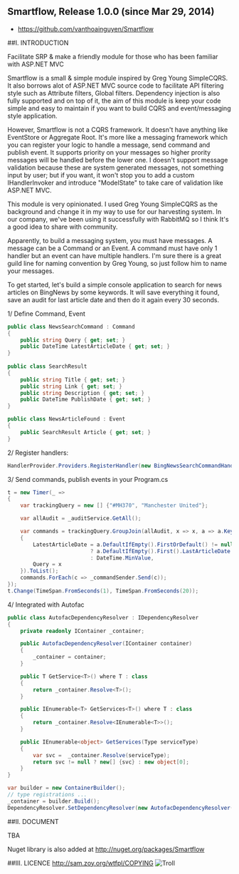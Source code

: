 Smartflow, Release 1.0.0 (since Mar 29, 2014)
-----------------------------------------------------------------------
* https://github.com/vanthoainguyen/Smartflow


##I. INTRODUCTION

Facilitate SRP & make a friendly module for those who has been familiar with ASP.NET MVC

Smartflow is a small & simple module inspired by Greg Young SimpleCQRS. It also borrows alot of ASP.NET MVC source code to facilitate API filtering style such as Attribute filters, Global filters. Dependency injection is also fully supported and on top of it, the aim of this module is keep your code simple and easy to maintain if you want to build CQRS and event/messaging style application. 

However, Smartflow is not a CQRS framework. It doesn't have anything like EventStore or Aggregate Root. It's more like a messaging framework which you can register your logic to handle a message, send command and publish event. It supports priority on your messages so higher prority messages will be handled before the lower one. I doesn't support message validation because these are system generated messages, not something input by user; but if you want, it won't stop you to add a custom IHandlerInvoker and introduce "ModelState" to take care of validation like ASP.NET MVC.

This module is very opinionated. I used Greg Young SimpleCQRS as the background and change it in my way to use for our harvesting system. In our company, we've been using it successfully with RabbitMQ so I think It's a good idea to share with community.

Apparently, to build a messaging system, you must have messages. A message can be a Command or an Event. A command must have only 1 handler but an event can have multiple handlers. I'm sure there is a great guild line for naming convention by Greg Young, so just follow him to name your messages.

To get started, let's build a simple console application to search for news articles on BingNews by some keywords. It will save everything it found, save an audit for last article date and then do it again every 30 seconds.

1/ Define Command, Event

```c#
public class NewsSearchCommand : Command
{
	public string Query { get; set; }
	public DateTime LatestArticleDate { get; set; }
}
	
public class SearchResult
{
	public string Title { get; set; }
	public string Link { get; set; }
	public string Description { get; set; }
	public DateTime PublishDate { get; set; }
}

public class NewsArticleFound : Event
{
	public SearchResult Article { get; set; }
}
```

2/ Register handlers:

```c#
HandlerProvider.Providers.RegisterHandler(new BingNewsSearchCommandHandler());
```

3/ Send commands, publish events in your Program.cs

```c#
t = new Timer(_ =>
{
	var trackingQuery = new [] {"#MH370", "Manchester United"};

	var allAudit = _auditService.GetAll();

	var commands = trackingQuery.GroupJoin(allAudit, x => x, a => a.Keyword, (x,a) => new NewsSearchCommand
	{
		LatestArticleDate = a.DefaultIfEmpty().FirstOrDefault() != null 
						  ? a.DefaultIfEmpty().First().LastArticleDate 
						  : DateTime.MinValue,
		Query = x
	}).ToList();
	commands.ForEach(c => _commandSender.Send(c));
});
t.Change(TimeSpan.FromSeconds(1), TimeSpan.FromSeconds(20));
```

4/ Integrated with Autofac

```c#
public class AutofacDependencyResolver : IDependencyResolver
{
	private readonly IContainer _container;

	public AutofacDependencyResolver(IContainer container)
	{
		_container = container;
	}

	public T GetService<T>() where T : class
	{
		return _container.Resolve<T>();
	}

	public IEnumerable<T> GetServices<T>() where T : class
	{
		return _container.Resolve<IEnumerable<T>>();
	}

	public IEnumerable<object> GetServices(Type serviceType)
	{
		var svc =  _container.Resolve(serviceType);
		return svc != null ? new[] {svc} : new object[0];
	}
}

var builder = new ContainerBuilder();
// type registrations ...
_container = builder.Build();
DependencyResolver.SetDependencyResolver(new AutofacDependencyResolver(_container));
```

##II. DOCUMENT

TBA

Nuget library is also added at http://nuget.org/packages/Smartflow

##III. LICENCE
http://sam.zoy.org/wtfpl/COPYING 
![Troll](http://i40.tinypic.com/2m4vl2x.jpg) 
